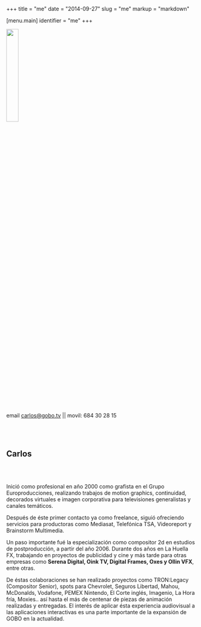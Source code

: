 +++
title = "me"
date = "2014-09-27"
slug = "me"
markup = "markdown"

[menu.main]
    identifier = "me"
+++
<div id="imgyo" class="col-12 text-center" style="margin-bottom:80px">
    <img class="rounded-circle" src="/images/yo.jpg" style="width:25%"><br />
    <br><br>
    email <a href="mailto:carlos@gobo.tv">carlos@gobo.tv</a> || movil: 684 30 28 15
</div>


## Carlos
<br><br>

Inició como profesional en año 2000 como grafista en el Grupo Europroducciones, realizando trabajos de motion graphics, continuidad, decorados virtuales e imagen corporativa para televisiones generalistas y canales temáticos.

Después de éste primer contacto ya como freelance, siguió ofreciendo servicios para productoras como Mediasat, Telefónica TSA, Videoreport y Brainstorm Multimedia.

Un paso importante fué la especialización como compositor 2d en estudios de postproducción, a partir del año 2006. Durante dos años en La Huella FX, trabajando en proyectos de publicidad y cine y más tarde para otras empresas como **Serena Digital, Oink TV, Digital Frames, Oxes y Ollin VFX**, entre otras.

De éstas colaboraciones se han realizado proyectos como TRON:Legacy (Compositor Senior), spots para Chevrolet, Seguros Libertad, Mahou, McDonalds, Vodafone, PEMEX Nintendo, El Corte inglés, Imagenio, La Hora fría, Moxies.. así hasta el más de centenar de piezas de animación realizadas y entregadas. El interés de aplicar ésta experiencia audiovisual a las aplicaciones interactivas es una parte importante de la expansión de GOBO en la actualidad.
